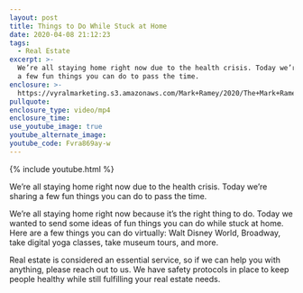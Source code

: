 ```yaml
---
layout: post
title: Things to Do While Stuck at Home
date: 2020-04-08 21:12:23
tags:
  - Real Estate
excerpt: >-
  We’re all staying home right now due to the health crisis. Today we’re sharing
  a few fun things you can do to pass the time.
enclosure: >-
  https://vyralmarketing.s3.amazonaws.com/Mark+Ramey/2020/The+Mark+Ramey+Group-+Things+You+Can+Do.mp4
pullquote:
enclosure_type: video/mp4
enclosure_time:
use_youtube_image: true
youtube_alternate_image:
youtube_code: Fvra869ay-w
---
```


{% include youtube.html %}

We’re all staying home right now due to the health crisis. Today we’re sharing a few fun things you can do to pass the time.

We’re all staying home right now because it’s the right thing to do. Today we wanted to send some ideas of fun things you can do while stuck at home. Here are a few things you can do virtually: Walt Disney World, Broadway, take digital yoga classes, take museum tours, and more.

Real estate is considered an essential service, so if we can help you with anything, please reach out to us. We have safety protocols in place to keep people healthy while still fulfilling your real estate needs.
